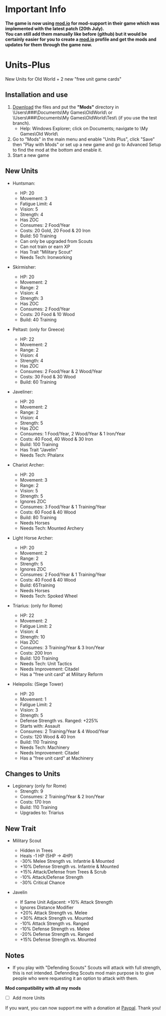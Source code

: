 # Important Info
**The game is now using [mod.io](https://oldworld.mod.io/) for mod-support in their game which was implemented with the latest patch (20th July).<br>
You can still add them manually like before (github) but it would be certainly easier for you to create a [mod.io](https://oldworld.mod.io/) profile and get the mods and updates for them through the game now.**

# Units-Plus
New Units for Old World + 2 new "free unit game cards"

## Installation and use

1. [Download](https://github.com/ShadowDuke/OW_Units-Plus/archive/master.zip) the files and put the **"Mods"** directory in \Users\\###\Documents\My Games\OldWorld\ or \Users\\###\Documents\My Games\OldWorld\Test\ (if you use the test branch).
   - Help: Windows Explorer; click on Documents; navigate to \My Games\Old World\
2. Go to "Mods" in the main menu and enable "Units Plus", click "Save" then "Play with Mods" or set up a new game and go to Advanced Setup to find the mod at the bottom and enable it. 
3. Start a new game


## New Units

- Huntsman:
   - HP: 20
   - Movement: 3
   - Fatigue Limit: 4
   - Vision: 5
   - Strength: 4
   - Has ZOC
   - Consumes: 2 Food/Year
   - Costs: 20 Gold, 20 Food & 20 Iron
   - Build: 50 Training
   - Can only be upgraded from Scouts
   - Can not train or earn XP
   - Has Trait "Military Scout"
   - Needs Tech: Ironworking

- Skirmisher:
   - HP: 20
   - Movement: 2
   - Range: 2
   - Vision: 4
   - Strength: 3
   - Has ZOC
   - Consumes: 2 Food/Year
   - Costs: 20 Food & 10 Wood
   - Build: 40 Training
   
- Peltast: (only for Greece)
   - HP: 22
   - Movement: 2
   - Range: 2
   - Vision: 4
   - Strength: 4
   - Has ZOC
   - Consumes: 2 Food/Year & 2 Wood/Year
   - Costs: 30 Food & 30 Wood
   - Build: 60 Training

- Javeliner:
   - HP: 20
   - Movement: 2
   - Range: 2
   - Vision: 4
   - Strength: 5
   - Has ZOC
   - Consumes: 1 Food/Year, 2 Wood/Year & 1 Iron/Year
   - Costs: 40 Food, 40 Wood & 30 Iron
   - Build: 100 Training
   - Has Trait "Javelin"
   - Needs Tech: Phalanx
   
- Chariot Archer:
   - HP: 20
   - Movement: 3
   - Range: 2
   - Vision: 5
   - Strength: 5
   - Ignores ZOC
   - Consumes: 3 Food/Year & 1 Training/Year
   - Costs: 60 Food & 40 Wood
   - Build: 80 Training
   - Needs Horses
   - Needs Tech: Mounted Archery

- Light Horse Archer:
   - HP: 20
   - Movement: 2
   - Range: 2
   - Strength: 5
   - Ignores ZOC
   - Consumes: 2 Food/Year & 1 Training/Year
   - Costs: 40 Food & 40 Wood
   - Build: 65Training
   - Needs Horses
   - Needs Tech: Spoked Wheel
   
- Triarius: (only for Rome)
   - HP: 22
   - Movement: 2
   - Fatigue Limit: 2
   - Vision: 4
   - Strength: 10
   - Has ZOC
   - Consumes: 3 Training/Year & 3 Iron/Year
   - Costs: 200 Iron
   - Build: 120 Training
   - Needs Tech: Unit Tactics
   - Needs Improvement: Citadel
   - Has a "free unit card" at Military Reform
   
- Helepolis: (Siege Tower)
   - HP: 20
   - Movement: 1
   - Fatigue Limit: 2
   - Vision: 3
   - Strength: 5
   - Defense Strength vs. Ranged: +225%
   - Starts with: Assault
   - Consumes: 2 Training/Year & 4 Wood/Year
   - Costs: 120 Wood & 40 Iron
   - Build: 110 Training
   - Needs Tech: Machinery
   - Needs Improvement: Citadel
   - Has a "free unit card" at Machinery

## Changes to Units

- Legionary (only for Rome)
   - Strength: 9
   - Consumes: 2 Training/Year & 2 Iron/Year
   - Costs: 170 Iron
   - Build: 110 Training
   - Upgrades to: Triarius
   
## New Trait

- Military Scout
   - Hidden in Trees
   - Heals -1 HP (5HP -> 4HP)
   - -30% Melee Strength vs. Infantrie & Mounted
   - +10% Defense Strength vs. Infantrie & Mounted
   - +15% Attack/Defense from Trees & Scrub
   - -10% Attack/Defense Strength
   - -30% Critical Chance
   
- Javelin
   - If Same Unit Adjacent: +10% Attack Strength
   - Ignores Distance Modifier
   - +20% Attack Strength vs. Melee
   - +30% Attack Strength vs. Mounted
   - -10% Attack Strength vs. Ranged
   - -10% Defense Strength vs. Melee
   - -20% Defense Strength vs. Ranged
   - +15% Defense Strength vs. Mounted

## Notes  

- If you play with "Defending Scouts" Scouts will attack with full strength, this is not intended. Defennding Scouts mod main purpose is to give people who were requesting it an option to attack with them.

**Mod compatibility with all my mods**

- [ ] Add more Units



If you want, you can now support me with a donation at [Paypal](https://www.paypal.com/cgi-bin/webscr?cmd=_s-xclick&hosted_button_id=5X8TNX5DN2G5C&source=url). Thank you!
